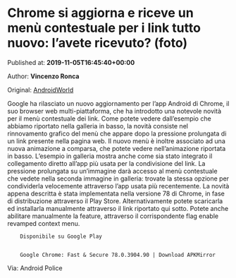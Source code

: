 
# Chrome si aggiorna e riceve un menù contestuale per i link tutto nuovo: l’avete ricevuto? (foto)

Published at: **2019-11-05T16:45:40+00:00**

Author: **Vincenzo Ronca**

Original: [AndroidWorld](https://www.androidworld.it/2019/11/05/chrome-si-aggiorna-riceve-un-menu-contestuale-link-lavete-ricevuto-foto-678484/)

Google ha rilasciato un nuovo aggiornamento per l’app Android di Chrome, il suo browser web multi-piattaforma, che ha introdotto una notevole novità per il menù contestuale dei link.
Come potete vedere dall’esempio che abbiamo riportato nella galleria in basso, la novità consiste nel rinnovamento grafico del menù che appare dopo la pressione prolungata di un link presente nella pagina web. Il nuovo menù è inoltre associato ad una nuova animazione a comparsa, che potete vedere nell’animazione riportata in basso. L’esempio in galleria mostra anche come sia stato integrato il collegamento diretto all’app più usata per la condivisione del link.
La pressione prolungata su un’immagine darà accesso al menù contestuale che vedete nella seconda immagine in galleria: trovate la stessa opzione per condividerla velocemente attraverso l’app usata più recentemente.
La novità appena descritta è stata implementata nella versione 78 di Chrome, in fase di distribuzione attraverso il Play Store. Alternativamente potete scaricarla ed installarla manualmente attraverso il link riportato qui sotto. Potete anche abilitare manualmente la feature, attraverso il corrispondente flag enable revamped context menu.

        Disponibile su Google Play
      

        Google Chrome: Fast & Secure 78.0.3904.90 | Download APKMirror
      
Via: Android Police
